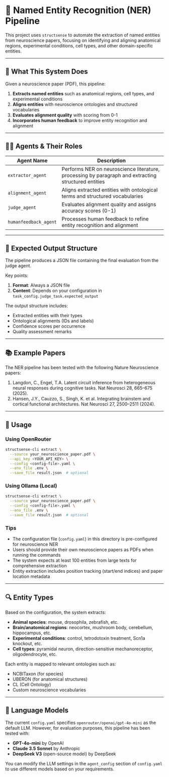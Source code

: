 # 🧠 Named Entity Recognition (NER) Pipeline

This project uses `structsense` to automate the extraction of named entities from neuroscience papers, focusing on identifying and aligning anatomical regions, experimental conditions, cell types, and other domain-specific entities.

---

## 🔬 What This System Does

Given a neuroscience paper (PDF), this pipeline:

1. **Extracts named entities** such as anatomical regions, cell types, and experimental conditions
2. **Aligns entities** with neuroscience ontologies and structured vocabularies
3. **Evaluates alignment quality** with scoring from 0-1
4. **Incorporates human feedback** to improve entity recognition and alignment

---

## 🧑‍💼 Agents & Their Roles

| Agent Name           | Description |
|----------------------|-------------|
| `extractor_agent`    | Performs NER on neuroscience literature, processing by paragraph and extracting structured entities |
| `alignment_agent`    | Aligns extracted entities with ontological terms and structured vocabularies |
| `judge_agent`        | Evaluates alignment quality and assigns accuracy scores (0-1) |
| `humanfeedback_agent`| Processes human feedback to refine entity recognition and alignment |

---

## 📁 Expected Output Structure

The pipeline produces a JSON file containing the final evaluation from the judge agent.

Key points:
1. **Format**: Always a JSON file
2. **Content**: Depends on your configuration in `task_config.judge_task.expected_output`

The output structure includes:
- Extracted entities with their types
- Ontological alignments (IDs and labels)
- Confidence scores per occurrence
- Quality assessment remarks

---

## 📚 Example Papers

The NER pipeline has been tested with the following Nature Neuroscience papers:

1. Langdon, C., Engel, T.A. Latent circuit inference from heterogeneous neural responses during cognitive tasks. Nat Neurosci 28, 665–675 (2025).
2. Hansen, J.Y., Cauzzo, S., Singh, K. et al. Integrating brainstem and cortical functional architectures. Nat Neurosci 27, 2500–2511 (2024). 
---

## 🧪 Usage

### Using OpenRouter
```bash
structsense-cli extract \
  --source your_neuroscience_paper.pdf \
  --api_key <YOUR_API_KEY> \
  --config <config-file>.yaml \
  --env_file .env \
  --save_file result.json  # optional
```

### Using Ollama (Local)
```bash
structsense-cli extract \
  --source your_neuroscience_paper.pdf \
  --config <config-file>.yaml \
  --env_file .env \
  --save_file result.json  # optional
```

### Tips

- The configuration file (`config.yaml`) in this directory is pre-configured for neuroscience NER
- Users should provide their own neuroscience papers as PDFs when running the commands
- The system expects at least 100 entities from large texts for comprehensive extraction
- Entity extraction includes position tracking (start/end indices) and paper location metadata

---

## 🔍 Entity Types

Based on the configuration, the system extracts:

- **Animal species**: mouse, drosophila, zebrafish, etc.
- **Brain/anatomical regions**: neocortex, mushroom body, cerebellum, hippocampus, etc.
- **Experimental conditions**: control, tetrodotoxin treatment, Scn1a knockout, etc.
- **Cell types**: pyramidal neuron, direction-sensitive mechanoreceptor, oligodendrocyte, etc.

Each entity is mapped to relevant ontologies such as:
- NCBITaxon (for species)
- UBERON (for anatomical structures)
- CL (Cell Ontology)
- Custom neuroscience vocabularies

---

## 🤖 Language Models

The current `config.yaml` specifies `openrouter/openai/gpt-4o-mini` as the default LLM. However, for evaluation purposes, this pipeline has been tested with:

- **GPT-4o-mini** by OpenAI
- **Claude 3.5 Sonnet** by Anthropic
- **DeepSeek V3** (open-source model) by DeepSeek

You can modify the LLM settings in the `agent_config` section of `config.yaml` to use different models based on your requirements.